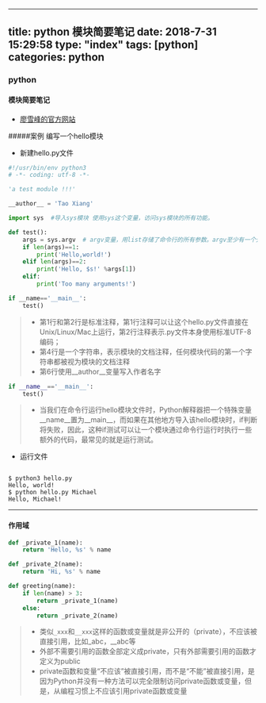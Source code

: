 
---
title: python 模块简要笔记
date: 2018-7-31 15:29:58
type: "index"
tags: [python]
categories: python
---

### python
#### 模块简要笔记

- [廖雪峰的官方网站](https://www.liaoxuefeng.com/wiki/0014316089557264a6b348958f449949df42a6d3a2e542c000/001431845183474e20ee7e7828b47f7b7607f2dc1e90dbb000)

#####案例
编写一个hello模块

- 新建hello.py文件

```python
#!/usr/bin/env python3 
# -*- coding: utf-8 -*-

'a test module !!!'

__author__ = 'Tao Xiang'

import sys  #导入sys模块 使用sys这个变量，访问sys模块的所有功能。

def test():
    args = sys.argv  # argv变量，用list存储了命令行的所有参数。argv至少有一个元素，因为第一个参数永远是该.py文件的名称
    if len(args)==1:
        print('Hello,world!')
    elif len(args)==2:
        print('Hello, $s!' %args[1])
    elif:
        print('Too many arguments!')

if __name=='__main__':
    test()


```
>- 第1行和第2行是标准注释，第1行注释可以让这个hello.py文件直接在Unix/Linux/Mac上运行，第2行注释表示.py文件本身使用标准UTF-8编码；
>- 第4行是一个字符串，表示模块的文档注释，任何模块代码的第一个字符串都被视为模块的文档注释
>- 第6行使用__author__变量写入作者名字

<!-- more -->

```python
if __name__=='__main__':
    test()
```
>- 当我们在命令行运行hello模块文件时，Python解释器把一个特殊变量__name__置为__main__，而如果在其他地方导入该hello模块时，if判断将失败，因此，这种if测试可以让一个模块通过命令行运行时执行一些额外的代码，最常见的就是运行测试。

- 运行文件

```shell

$ python3 hello.py
Hello, world!
$ python hello.py Michael
Hello, Michael!

```

---

#### 作用域

```python
def _private_1(name):
    return 'Hello, %s' % name

def _private_2(name):
    return 'Hi, %s' % name

def greeting(name):
    if len(name) > 3:
        return _private_1(name)
    else:
        return _private_2(name)
```
>- 类似```_xxx```和```__xxx```这样的函数或变量就是非公开的（private），不应该被直接引用，比如_abc，__abc等
>- 外部不需要引用的函数全部定义成private，只有外部需要引用的函数才定义为public
>- private函数和变量“不应该”被直接引用，而不是“不能”被直接引用，是因为Python并没有一种方法可以完全限制访问private函数或变量，但是，从编程习惯上不应该引用private函数或变量